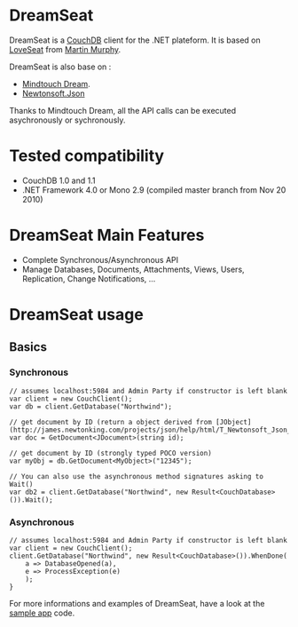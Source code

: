 DreamSeat
========

DreamSeat is a [CouchDB](http://couchdb.apache.org/) client for the .NET plateform. 
It is based on [LoveSeat](https://github.com/soitgoes/DreamSeat) from [Martin Murphy](https://github.com/soitgoes).

DreamSeat is also base on :

 * [Mindtouch Dream](https://github.com/MindTouch/DReAM).
 * [Newtonsoft.Json](http://json.codeplex.com/)

Thanks to Mindtouch Dream, all the API calls can be executed asychronously or sychronously.

Tested compatibility
====================

 * CouchDB 1.0 and 1.1
 * .NET Framework 4.0 or Mono 2.9 (compiled master branch from Nov 20 2010)

DreamSeat Main Features
=======================

 * Complete Synchronous/Asynchronous API
 * Manage Databases, Documents, Attachments, Views, Users, Replication, Change Notifications, ...

DreamSeat usage
==============

## Basics

### Synchronous

    // assumes localhost:5984 and Admin Party if constructor is left blank
    var client = new CouchClient();
    var db = client.GetDatabase("Northwind");
    
    // get document by ID (return a object derived from [JObject](http://james.newtonking.com/projects/json/help/html/T_Newtonsoft_Json_Linq_JObject.htm))
    var doc = GetDocument<JDocument>(string id);

    // get document by ID (strongly typed POCO version)
    var myObj = db.GetDocument<MyObject>("12345");

    // You can also use the asynchronous method signatures asking to Wait()
    var db2 = client.GetDatabase("Northwind", new Result<CouchDatabase>()).Wait();

### Asynchronous

    // assumes localhost:5984 and Admin Party if constructor is left blank
    var client = new CouchClient();
    client.GetDatabase("Northwind", new Result<CouchDatabase>()).WhenDone(
        a => DatabaseOpened(a),
        e => ProcessException(e)
        );
    }

For more informations and examples of DreamSeat, have a look at the [sample app](https://github.com/vdaron/DreamSeat/tree/master/Samples/ContactManager) code.

